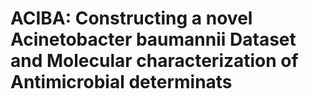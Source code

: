 # ACIBA: Constructing a novel Acinetobacter baumannii Dataset and Molecular characterization of Antimicrobial determinats 

